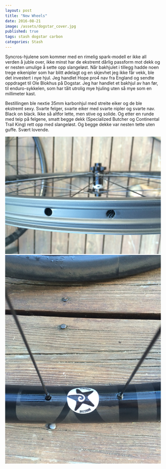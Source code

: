 ```yaml
---
layout: post
title: "New Wheels"
date: 2016-08-21
image: /assets/dogstar_cover.jpg
published: true
tags: stash dogstar carbon
categories: Stash
---
```


Syncros-hjulene som kommer med en rimelig spark-modell er ikke all verden å juble over, ikke minst har de ekstremt dårlig passform mot dekk og er nesten umulige å sette opp slangeløst. Når bakhjulet i tillegg hadde noen trege eikenipler som har blitt ødelagt og en skjevhet jeg ikke får vekk, ble det investert i nye hjul. Jeg handlet Hope pro4 nav fra England og sendte oppdraget til Ole Blokhus på Dogstar. Jeg har handlet et bakhjul av han før, til enduro-sykkelen, som har tålt utrolig mye hjuling uten så mye som en millimeter kast. 

Bestillingen ble nextie 35mm karbonhjul med streite eiker og de ble ekstremt sexy. Svarte felger, svarte eiker med svarte nipler og svarte nav. Black on black. Ikke så altfor lette, men stive og solide. Og etter en runde med teip på felgene, smatt begge dekk (Specialized Butcher og Continental Trail King) rett opp med slangeløst. Og begge dekke var nesten tette uten guffe. Svært lovende.


<a href="/assets/dogstar1_b.jpg" data-lightbox="dogstar-1" data-title="Karbonhjul">
  <img src="/assets/dogstar1_s.jpg" title="Karbonhjul, hookless">
</a>

<a href="/assets/dogstar2_b.jpg" data-lightbox="dogstar-1" data-title="Karbonhjul">
  <img src="/assets/dogstar2_s.jpg" title="Karbonhjul, hookless">
</a>
